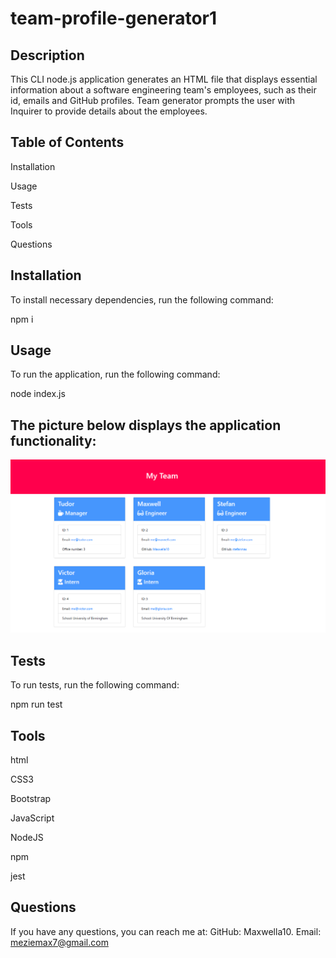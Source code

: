 # team-profile-generator1

## Description

This CLI node.js application generates an HTML file that displays essential information about a software engineering team's employees, such as their id, emails and GitHub profiles. Team generator prompts the user with Inquirer to provide details about the employees.


## Table of Contents

Installation

Usage

Tests

Tools

Questions


## Installation


To install necessary dependencies, run the following command:



npm i


## Usage

To run the application, run the following command:




node index.js


## The picture below displays the application functionality:

![](team-profile-generator.png)


## Tests


To run tests, run the following command:


npm run test


## Tools


html

CSS3

Bootstrap

JavaScript

NodeJS

npm 

jest



## Questions


If you have any questions, you can reach me at: GitHub: Maxwella10. Email: meziemax7@gmail.com
